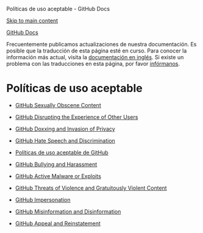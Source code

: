 Políticas de uso aceptable - GitHub Docs

[Skip to main content](#main-content)

[](/es)[GitHub Docs](/es)

Frecuentemente publicamos actualizaciones de nuestra documentación. Es posible que la traducción de esta página esté en curso. Para conocer la información más actual, visita la [documentación en inglés](/en). Si existe un problema con las traducciones en esta página, por favor [infórmanos](https://github.com/contact?form[subject]=translation%20issue%20on%20docs.github.com&form[comments]=).

Políticas de uso aceptable
==========

* [GitHub Sexually Obscene Content](/es/site-policy/acceptable-use-policies/github-sexually-obscene-content)

* [GitHub Disrupting the Experience of Other Users](/es/site-policy/acceptable-use-policies/github-disrupting-the-experience-of-other-users)

* [GitHub Doxxing and Invasion of Privacy](/es/site-policy/acceptable-use-policies/github-doxxing-and-invasion-of-privacy)

* [GitHub Hate Speech and Discrimination](/es/site-policy/acceptable-use-policies/github-hate-speech-and-discrimination)

* [Políticas de uso aceptable de GitHub](/es/site-policy/acceptable-use-policies/github-acceptable-use-policies)

* [GitHub Bullying and Harassment](/es/site-policy/acceptable-use-policies/github-bullying-and-harassment)

* [GitHub Active Malware or Exploits](/es/site-policy/acceptable-use-policies/github-active-malware-or-exploits)

* [GitHub Threats of Violence and Gratuitously Violent Content](/es/site-policy/acceptable-use-policies/github-threats-of-violence-and-gratuitously-violent-content)

* [GitHub Impersonation](/es/site-policy/acceptable-use-policies/github-impersonation)

* [GitHub Misinformation and Disinformation](/es/site-policy/acceptable-use-policies/github-misinformation-and-disinformation)

* [GitHub Appeal and Reinstatement](/es/site-policy/acceptable-use-policies/github-appeal-and-reinstatement)
